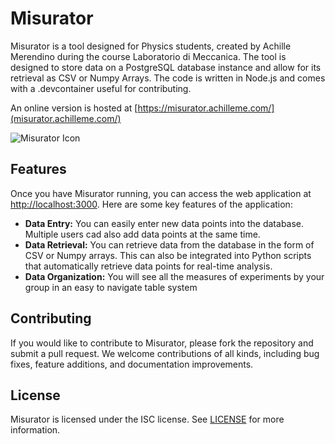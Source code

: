 # Misurator 

Misurator is a tool designed for Physics students, created by Achille Merendino during the course Laboratorio di Meccanica. The tool is designed to store data on a PostgreSQL database instance and allow for its retrieval as CSV or Numpy Arrays. The code is written in Node.js and comes with a .devcontainer useful for contributing.

An online version is hosted at [https://misurator.achilleme.com/](misurator.achilleme.com/)

![Misurator Icon](https://misurator.achilleme.com/favicon.ico)

## Features

Once you have Misurator running, you can access the web application at [http://localhost:3000](http://localhost:3000). Here are some key features of the application:

- **Data Entry:** You can easily enter new data points into the database. Multiple users cad also add data points at the same time.
- **Data Retrieval:** You can retrieve data from the database in the form of CSV or Numpy arrays. This can also be integrated into Python scripts that automatically retrieve data points for real-time analysis.
- **Data Organization:** You will see all the measures of experiments by your group in an easy to navigate table system

## Contributing

If you would like to contribute to Misurator, please fork the repository and submit a pull request. We welcome contributions of all kinds, including bug fixes, feature additions, and documentation improvements.

## License

Misurator is licensed under the ISC license. See [LICENSE](https://github.com/prenone/misurator/blob/master/LICENSE) for more information.
